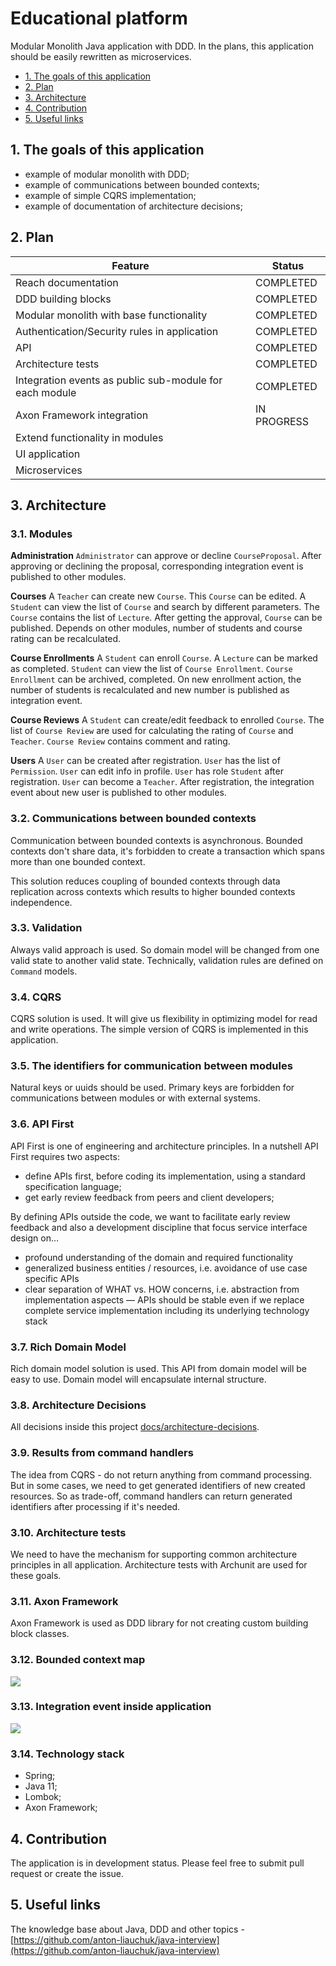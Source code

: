 # Educational platform

Modular Monolith Java application with DDD. In the plans, this application should be easily rewritten as microservices.
- [1. The goals of this application](#1-the-goals-of-this-application)
- [2. Plan](#2-plan)
- [3. Architecture](#3-architecture)
- [4. Contribution](#4-contribution)
- [5. Useful links](#5-useful-links)

## 1. The goals of this application
- example of modular monolith with DDD;
- example of communications between bounded contexts;
- example of simple CQRS implementation;
- example of documentation of architecture decisions;

## 2. Plan
| Feature | Status |
| ------- | ------ |
| Reach documentation | COMPLETED |
| DDD building blocks | COMPLETED |
| Modular monolith with base functionality | COMPLETED |
| Authentication/Security rules in application | COMPLETED |
| API | COMPLETED |
| Architecture tests | COMPLETED |
| Integration events as public sub-module for each module | COMPLETED |
| Axon Framework integration | IN PROGRESS |
| Extend functionality in modules |  |
| UI application |  |
| Microservices |  |

## 3. Architecture
### 3.1. Modules
**Administration**
`Administrator` can approve or decline `CourseProposal`. After approving or declining the proposal, corresponding integration event is published to other modules.

**Courses**
A `Teacher` can create new `Course`. This `Course` can be edited. A `Student` can view the list of `Course` and search by different parameters. The `Course` contains the list of `Lecture`. After getting the approval, `Course` can be published. Depends on other modules, number of students and course rating can be recalculated.

**Course Enrollments**
A `Student` can enroll `Course`. A `Lecture` can be marked as completed. `Student` can view the list of `Course Enrollment`. `Course Enrollment` can be archived, completed. On new enrollment action, the number of students is recalculated and new number is published as integration event.

**Course Reviews**
A `Student` can create/edit feedback to enrolled `Course`. The list of `Course Review` are used for calculating the rating of `Course` and `Teacher`. `Course Review` contains comment and rating.

**Users**
A `User` can be created after registration. `User` has the list of `Permission`. `User` can edit info in profile. `User` has role `Student` after registration. `User` can become a `Teacher`. After registration, the integration event about new user is published to other modules.

### 3.2. Communications between bounded contexts
Communication between bounded contexts is asynchronous. Bounded contexts don't share data, it's forbidden to create a transaction which spans more than one bounded context.

This solution reduces coupling of bounded contexts through data replication across contexts which results to higher bounded contexts independence.

### 3.3. Validation
Always valid approach is used. So domain model will be changed from one valid state to another valid state. Technically, validation rules are defined on `Command` models.

### 3.4. CQRS
CQRS solution is used. It will give us flexibility in optimizing model for read and write operations. The simple version of CQRS is implemented in this application.

### 3.5. The identifiers for communication between modules
Natural keys or uuids should be used. Primary keys are forbidden for communications between modules or with external systems.

### 3.6. API First
API First is one of engineering and architecture principles. In a nutshell API First requires two aspects:
- define APIs first, before coding its implementation, using a standard specification language;
- get early review feedback from peers and client developers;

By defining APIs outside the code, we want to facilitate early review feedback and also a development discipline that focus service interface design on…​
- profound understanding of the domain and required functionality
- generalized business entities / resources, i.e. avoidance of use case specific APIs
- clear separation of WHAT vs. HOW concerns, i.e. abstraction from implementation aspects — APIs should be stable even if we replace complete service implementation including its underlying technology stack

### 3.7. Rich Domain Model
Rich domain model solution is used. This API from domain model will be easy to use. Domain model will encapsulate internal structure.

### 3.8. Architecture Decisions
All decisions inside this project [docs/architecture-decisions](docs/architecture-decisions).

### 3.9. Results from command handlers
The idea from CQRS - do not return anything from command processing. But in some cases, we need to get generated identifiers of new created resources. So as trade-off, command handlers can return generated identifiers after processing if it's needed.

### 3.10. Architecture tests
We need to have the mechanism for supporting common architecture principles in all application. Architecture tests with Archunit are used for these goals.

### 3.11. Axon Framework
Axon Framework is used as DDD library for not creating custom building block classes.

### 3.12. Bounded context map
![](docs/bounded_context_map.png)

### 3.13. Integration event inside application
![](docs/integration_events.png)

### 3.14. Technology stack
- Spring;
- Java 11;
- Lombok;
- Axon Framework;

## 4. Contribution
The application is in development status. Please feel free to submit pull request or create the issue.

## 5. Useful links
The knowledge base about Java, DDD and other topics - [https://github.com/anton-liauchuk/java-interview](https://github.com/anton-liauchuk/java-interview)

